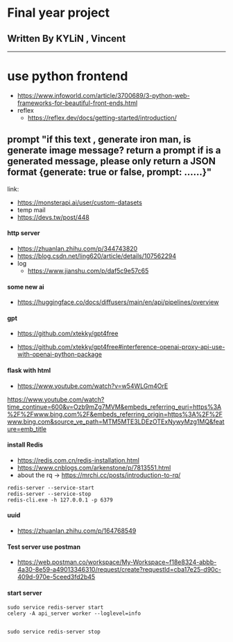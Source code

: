 # Final year project
## Written By KYLiN , Vincent

--- 
# use python frontend 
- https://www.infoworld.com/article/3700689/3-python-web-frameworks-for-beautiful-front-ends.html
- reflex 
  - https://reflex.dev/docs/getting-started/introduction/ 

prompt
"if this text , generate iron man, is generate image message? return a prompt if is a generated message, please only return a JSON format {generate: true or false, prompt: ......}"
---

link: 
- https://monsterapi.ai/user/custom-datasets
- temp mail
- https://devs.tw/post/448
#### http server 
- https://zhuanlan.zhihu.com/p/344743820
- https://blog.csdn.net/ling620/article/details/107562294
- log 
  - https://www.jianshu.com/p/daf5c9e57c65
#### some new ai 
- https://huggingface.co/docs/diffusers/main/en/api/pipelines/overview

#### gpt

- https://github.com/xtekky/gpt4free

- https://github.com/xtekky/gpt4free#interference-openai-proxy-api-use-with-openai-python-package

#### flask with html 
- https://www.youtube.com/watch?v=w54WLGm4OrE

https://www.youtube.com/watch?time_continue=600&v=Ozb9mZg7MVM&embeds_referring_euri=https%3A%2F%2Fwww.bing.com%2F&embeds_referring_origin=https%3A%2F%2Fwww.bing.com&source_ve_path=MTM5MTE3LDEzOTExNywyMzg1MQ&feature=emb_title

#### install Redis
- https://redis.com.cn/redis-installation.html
- https://www.cnblogs.com/arkenstone/p/7813551.html
- about the rq -> https://mrchi.cc/posts/introduction-to-rq/

```
redis-server --service-start
redis-server --service-stop
redis-cli.exe -h 127.0.0.1 -p 6379 
```
#### uuid
- https://zhuanlan.zhihu.com/p/164768549

#### Test server use postman 
- https://web.postman.co/workspace/My-Workspace~f18e8324-abbb-4a30-8e59-a49013346310/request/create?requestId=cba17e25-d90c-409d-970e-5ceed3fd2b45


#### start server 
```
sudo service redis-server start
celery -A api_server worker --loglevel=info


sudo service redis-server stop
```
